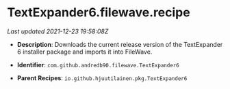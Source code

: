 # TextExpander6.filewave.recipe

_Last updated 2021-12-23 19:58:08Z_

- **Description**: Downloads the current release version of the TextExpander 6 installer package and imports it into FileWave.

- **Identifier**: `com.github.andredb90.filewave.TextExpander6`

- **Parent Recipes**: `io.github.hjuutilainen.pkg.TextExpander6`